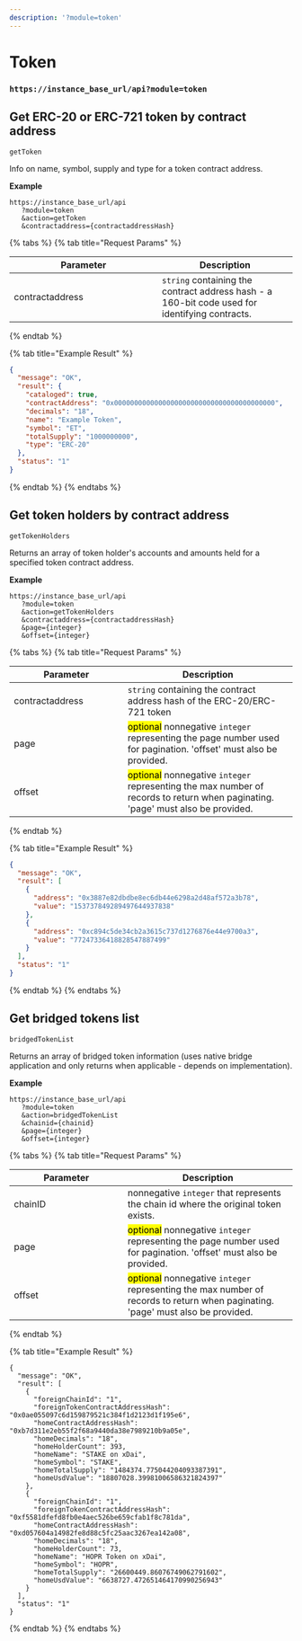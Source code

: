 ```yaml
---
description: '?module=token'
---
```


# Token

### &#x20;`https://instance_base_url/api?module=token`

## Get ERC-20 or ERC-721 token by contract address

`getToken`

Info on name, symbol, supply and type for a token contract address.

**Example**

```
https://instance_base_url/api
   ?module=token
   &action=getToken
   &contractaddress={contractaddressHash}
```

{% tabs %}
{% tab title="Request Params" %}
<table><thead><tr><th width="247.5">Parameter</th><th>Description</th></tr></thead><tbody><tr><td>contractaddress</td><td><code>string</code> containing the contract address hash - a 160-bit code used for identifying contracts.</td></tr></tbody></table>
{% endtab %}

{% tab title="Example Result" %}
```json
{
  "message": "OK",
  "result": {
    "cataloged": true,
    "contractAddress": "0x0000000000000000000000000000000000000000",
    "decimals": "18",
    "name": "Example Token",
    "symbol": "ET",
    "totalSupply": "1000000000",
    "type": "ERC-20"
  },
  "status": "1"
}
```
{% endtab %}
{% endtabs %}

## Get token holders by contract address

`getTokenHolders`

Returns an array of token holder's accounts and amounts held for a specified token contract address.

**Example**

```
https://instance_base_url/api
   ?module=token
   &action=getTokenHolders
   &contractaddress={contractaddressHash}
   &page={integer}
   &offset={integer}
```

{% tabs %}
{% tab title="Request Params" %}
<table><thead><tr><th width="186.5">Parameter</th><th>Description</th></tr></thead><tbody><tr><td>contractaddress</td><td><code>string</code>  containing the contract address hash of the ERC-20/ERC-721 token</td></tr><tr><td>page</td><td><mark style="background-color:yellow;">optional</mark> nonnegative <code>integer</code> representing the page number used for pagination. 'offset' must also be provided.</td></tr><tr><td>offset</td><td><mark style="background-color:yellow;">optional</mark> nonnegative <code>integer</code> representing the max number of records to return when paginating. 'page' must also be provided.</td></tr></tbody></table>
{% endtab %}

{% tab title="Example Result" %}
```json
{
  "message": "OK",
  "result": [
    {
      "address": "0x3887e82dbdbe8ec6db44e6298a2d48af572a3b78",
      "value": "153737849289497644937838"
    },
    {
      "address": "0xc894c5de34cb2a3615c737d1276876e44e9700a3",
      "value": "77247336418828547887499"
    }
  ],
  "status": "1"
}
```
{% endtab %}
{% endtabs %}

## Get bridged tokens list

`bridgedTokenList`

Returns an array of bridged token information (uses native bridge application and only returns when applicable - depends on implementation).

**Example**

```
https://instance_base_url/api
   ?module=token
   &action=bridgedTokenList
   &chainid={chainid}
   &page={integer}
   &offset={integer}
```

{% tabs %}
{% tab title="Request Params" %}
<table><thead><tr><th width="186.5">Parameter</th><th>Description</th></tr></thead><tbody><tr><td>chainID</td><td>nonnegative <code>integer</code> that represents the chain id where the original token exists.</td></tr><tr><td>page</td><td><mark style="background-color:yellow;">optional</mark> nonnegative <code>integer</code> representing the page number used for pagination. 'offset' must also be provided.</td></tr><tr><td>offset</td><td><mark style="background-color:yellow;">optional</mark> nonnegative <code>integer</code> representing the max number of records to return when paginating. 'page' must also be provided.</td></tr></tbody></table>
{% endtab %}

{% tab title="Example Result" %}
```
{
  "message": "OK",
  "result": [
    {
      "foreignChainId": "1",
      "foreignTokenContractAddressHash": "0x0ae055097c6d159879521c384f1d2123d1f195e6",
      "homeContractAddressHash": "0xb7d311e2eb55f2f68a9440da38e7989210b9a05e",
      "homeDecimals": "18",
      "homeHolderCount": 393,
      "homeName": "STAKE on xDai",
      "homeSymbol": "STAKE",
      "homeTotalSupply": "1484374.775044204093387391",
      "homeUsdValue": "18807028.39981006586321824397"
    },
    {
      "foreignChainId": "1",
      "foreignTokenContractAddressHash": "0xf5581dfefd8fb0e4aec526be659cfab1f8c781da",
      "homeContractAddressHash": "0xd057604a14982fe8d88c5fc25aac3267ea142a08",
      "homeDecimals": "18",
      "homeHolderCount": 73,
      "homeName": "HOPR Token on xDai",
      "homeSymbol": "HOPR",
      "homeTotalSupply": "26600449.86076749062791602",
      "homeUsdValue": "6638727.472651464170990256943"
    }
  ],
  "status": "1"
}
```
{% endtab %}
{% endtabs %}
